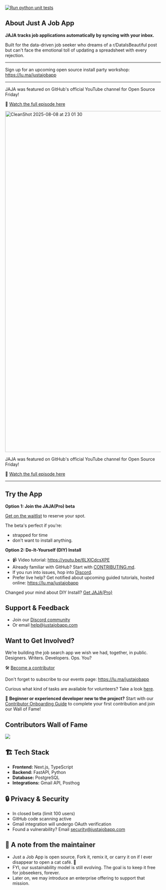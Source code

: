 [![Run python unit tests](https://github.com/macro1/jobseeker-analytics/actions/workflows/pytest.yml/badge.svg)](https://github.com/macro1/jobseeker-analytics/actions/workflows/pytest.yml)

## **About Just A Job App**

**JAJA tracks job applications automatically by syncing with your inbox.** 

Built for the data-driven job seeker who dreams of a r/DataIsBeautiful post but can't face the emotional toll of updating a spreadsheet with every rejection. 

---

Sign up for an upcoming open source install party workshop: https://lu.ma/justajobapp

---

JAJA was featured on GitHub's official YouTube channel for Open Source Friday! 

🎥 [Watch the full episode here](https://youtu.be/sbzKMVaYHZw?list=PL0ZEIUccq0tD_c7gV0lAMXDXl-xK4pxch&t=1260) 


<img width="1778" height="1100" alt="CleanShot 2025-08-08 at 23 01 30" src="https://github.com/user-attachments/assets/3fecb216-b476-4c3d-aced-8b0eee6b6892" />


JAJA was featured on GitHub's official YouTube channel for Open Source Friday! 

🎥 [Watch the full episode here](https://youtu.be/sbzKMVaYHZw?list=PL0ZEIUccq0tD_c7gV0lAMXDXl-xK4pxch&t=1260) 

---

## **Try the App**

**Option 1: Join the JAJA(Pro) beta**

[Get on the waitlist](https://app.formbricks.com/s/cmagfwkuu3f8bug01e340supq) to reserve your spot.

The beta's perfect if you're:
- strapped for time
- don't want to install anything.

**Option 2: Do-It-Yourself (DIY) Install**
-  📹 Video tutorial: https://youtu.be/6LXlCdcsXPE 
- Already familiar with GitHub? Start with [CONTRIBUTING.md](https://github.com/lnovitz/jobseeker-analytics/blob/main/CONTRIBUTING.md).
- If you run into issues, hop into [Discord](https://discord.gg/gsdpMchCam).
- Prefer live help? Get notified about upcoming guided tutorials, hosted online: https://lu.ma/justajobapp

Changed your mind about DIY Install? [Get JAJA(Pro)](https://app.formbricks.com/s/cmagfwkuu3f8bug01e340supq)

## **Support & Feedback**

- Join our [Discord community](https://discord.gg/gsdpMchCam)
- Or email [help@justajobapp.com](mailto:help@justajobapp.com)

## Want to Get Involved?
We’re building the job search app we wish we had, together, in public.
Designers. Writers. Developers. Ops. You?

🛠 [Become a contributor](https://app.formbricks.com/s/tq4y6lav6f3qdb4mkoiyslpn)

Don't forget to subscribe to our events page: https://lu.ma/justajobapp

Curious what kind of tasks are available for volunteers? Take a look [here](https://github.com/just-a-job-app/jobseeker-analytics/issues?q=is%3Aissue%20state%3Aopen%20label%3A%22help%20wanted%22%20no%3Aassignee).

🎯 **Beginner or experienced developer new to the project?** Start with our [Contributor Onboarding Guide](CONTRIBUTOR_ONBOARDING.md) to complete your first contribution and join our Wall of Fame!


## Contributors Wall of Fame

<a href="https://github.com/just-a-job-app/jobseeker-analytics/graphs/contributors">
  <img src="https://contrib.rocks/image?repo=just-a-job-app/jobseeker-analytics" />
</a>

##  🏗 **Tech Stack**

- **Frontend:** Next.js, TypeScript
- **Backend:** FastAPI, Python
- **Database:** PostgreSQL
- **Integrations:** Gmail API, Posthog

## 🔒 **Privacy & Security**

- In closed beta (limit 100 users)
- GitHub code scanning active
- Gmail integration will undergo OAuth verification
- Found a vulnerability? Email security@justajobapp.com

## 📢 **A note from the maintainer**

- Just a Job App is open source. Fork it, remix it, or carry it on if I ever disappear to open a cat café. 🐾
- FYI, our sustainability model is still evolving. The goal is to keep it free for jobseekers, forever.
- Later on, we may introduce an enterprise offering to support that mission.

